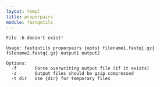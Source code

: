 ```yaml
---
layout: templ
title: properpairs
module: fastqutils
---
```

    File -h doesn't exist!
    
    Usage: fastqutils properpairs {opts} filename1.fastq{.gz} filename2.fastq{.gz} output1 output2
    
    Options:
      -f       Force overwriting output file (if it exists)
      -z       Output files should be gzip compressed
      -t dir   Use {dir} for temporary files
    
    
